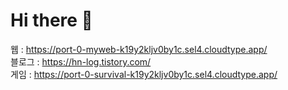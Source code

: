 # Hi there 👋

웹 : https://port-0-myweb-k19y2kljv0by1c.sel4.cloudtype.app/ <br>
블로그 : https://hn-log.tistory.com/ <br>
게임 : https://port-0-survival-k19y2kljv0by1c.sel4.cloudtype.app/
